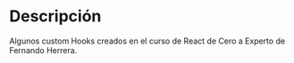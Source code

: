 # Descripción

Algunos custom Hooks creados en el curso de React de Cero a Experto de Fernando Herrera.